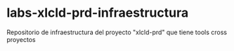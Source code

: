 # labs-xlcld-prd-infraestructura
Repositorio de infraestructura del proyecto "xlcld-prd" que tiene tools cross proyectos
